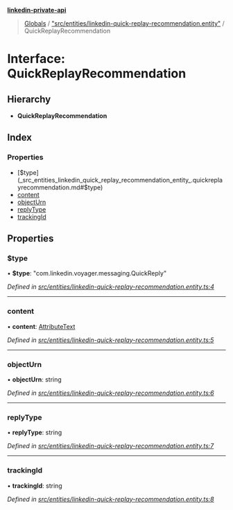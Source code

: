 **[linkedin-private-api](../README.md)**

> [Globals](../globals.md) / ["src/entities/linkedin-quick-replay-recommendation.entity"](../modules/_src_entities_linkedin_quick_replay_recommendation_entity_.md) / QuickReplayRecommendation

# Interface: QuickReplayRecommendation

## Hierarchy

- **QuickReplayRecommendation**

## Index

### Properties

- [$type](_src_entities_linkedin_quick_replay_recommendation_entity_.quickreplayrecommendation.md#$type)
- [content](_src_entities_linkedin_quick_replay_recommendation_entity_.quickreplayrecommendation.md#content)
- [objectUrn](_src_entities_linkedin_quick_replay_recommendation_entity_.quickreplayrecommendation.md#objecturn)
- [replyType](_src_entities_linkedin_quick_replay_recommendation_entity_.quickreplayrecommendation.md#replytype)
- [trackingId](_src_entities_linkedin_quick_replay_recommendation_entity_.quickreplayrecommendation.md#trackingid)

## Properties

### $type

• **$type**: \"com.linkedin.voyager.messaging.QuickReply\"

_Defined in [src/entities/linkedin-quick-replay-recommendation.entity.ts:4](https://github.com/eilonmore/linkedin-private-api/blob/354b20a/src/entities/linkedin-quick-replay-recommendation.entity.ts#L4)_

---

### content

• **content**: [AttributeText](_src_entities_linkedin_attribute_text_entity_.attributetext.md)

_Defined in [src/entities/linkedin-quick-replay-recommendation.entity.ts:5](https://github.com/eilonmore/linkedin-private-api/blob/354b20a/src/entities/linkedin-quick-replay-recommendation.entity.ts#L5)_

---

### objectUrn

• **objectUrn**: string

_Defined in [src/entities/linkedin-quick-replay-recommendation.entity.ts:6](https://github.com/eilonmore/linkedin-private-api/blob/354b20a/src/entities/linkedin-quick-replay-recommendation.entity.ts#L6)_

---

### replyType

• **replyType**: string

_Defined in [src/entities/linkedin-quick-replay-recommendation.entity.ts:7](https://github.com/eilonmore/linkedin-private-api/blob/354b20a/src/entities/linkedin-quick-replay-recommendation.entity.ts#L7)_

---

### trackingId

• **trackingId**: string

_Defined in [src/entities/linkedin-quick-replay-recommendation.entity.ts:8](https://github.com/eilonmore/linkedin-private-api/blob/354b20a/src/entities/linkedin-quick-replay-recommendation.entity.ts#L8)_
